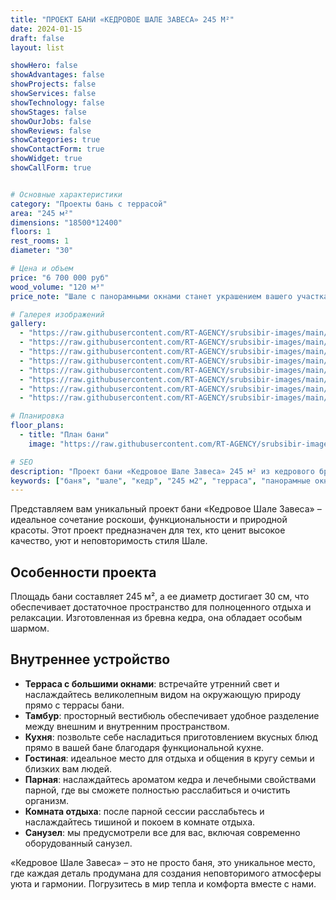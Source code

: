 ```yaml
---
title: "ПРОЕКТ БАНИ «КЕДРОВОЕ ШАЛЕ ЗАВЕСА» 245 М²"
date: 2024-01-15
draft: false
layout: list

showHero: false
showAdvantages: false
showProjects: false
showServices: false
showTechnology: false
showStages: false
showOurJobs: false
showReviews: false
showCategories: true
showContactForm: true
showWidget: true
showCallForm: true


# Основные характеристики
category: "Проекты бань с террасой"
area: "245 м²"
dimensions: "18500*12400"
floors: 1
rest_rooms: 1
diameter: "30"

# Цена и объем
price: "6 700 000 руб"
wood_volume: "120 м³"
price_note: "Шале с панорамными окнами станет украшением вашего участка. Возможно проектирование с бассейном."

# Галерея изображений
gallery:
  - "https://raw.githubusercontent.com/RT-AGENCY/srubsibir-images/main/main/projects/banya-shale/banya-2.jpg"
  - "https://raw.githubusercontent.com/RT-AGENCY/srubsibir-images/main/main/projects/banya-shale/banya-2-1.jpg"
  - "https://raw.githubusercontent.com/RT-AGENCY/srubsibir-images/main/main/projects/banya-shale/banya-2-2.jpg"
  - "https://raw.githubusercontent.com/RT-AGENCY/srubsibir-images/main/main/projects/banya-shale/banya-2-3.jpg"
  - "https://raw.githubusercontent.com/RT-AGENCY/srubsibir-images/main/main/projects/banya-shale/banya-2-4.jpg"
  - "https://raw.githubusercontent.com/RT-AGENCY/srubsibir-images/main/main/projects/banya-shale/banya-2-5.jpg"
  - "https://raw.githubusercontent.com/RT-AGENCY/srubsibir-images/main/main/projects/banya-shale/banya-2-6.jpg"
  - "https://raw.githubusercontent.com/RT-AGENCY/srubsibir-images/main/main/projects/banya-shale/banya-2-7.jpg"

# Планировка
floor_plans:
  - title: "План бани"
    image: "https://raw.githubusercontent.com/RT-AGENCY/srubsibir-images/main/main/projects/banya-shale/banya-2-7.jpg"

# SEO
description: "Проект бани «Кедровое Шале Завеса» 245 м² из кедрового бревна диаметром 30 см с террасой и панорамными окнами."
keywords: ["баня", "шале", "кедр", "245 м2", "терраса", "панорамные окна"]
---
```


Представляем вам уникальный проект бани «Кедровое Шале Завеса» – идеальное сочетание роскоши, функциональности и природной красоты. Этот проект предназначен для тех, кто ценит высокое качество, уют и неповторимость стиля Шале.

## Особенности проекта

Площадь бани составляет 245 м², а ее диаметр достигает 30 см, что обеспечивает достаточное пространство для полноценного отдыха и релаксации. Изготовленная из бревна кедра, она обладает особым шармом.

## Внутреннее устройство

* **Терраса с большими окнами**: встречайте утренний свет и наслаждайтесь великолепным видом на окружающую природу прямо с террасы бани.
* **Тамбур**: просторный вестибюль обеспечивает удобное разделение между внешним и внутренним пространством.
* **Кухня**: позвольте себе насладиться приготовлением вкусных блюд прямо в вашей бане благодаря функциональной кухне.
* **Гостиная**: идеальное место для отдыха и общения в кругу семьи и близких вам людей.
* **Парная**: наслаждайтесь ароматом кедра и лечебными свойствами парной, где вы сможете полностью расслабиться и очистить организм.
* **Комната отдыха**: после парной сессии расслабьтесь и наслаждайтесь тишиной и покоем в комнате отдыха.
* **Санузел**: мы предусмотрели все для вас, включая современно оборудованный санузел.

«Кедровое Шале Завеса» – это не просто баня, это уникальное место, где каждая деталь продумана для создания неповторимого атмосферы уюта и гармонии. Погрузитесь в мир тепла и комфорта вместе с нами.